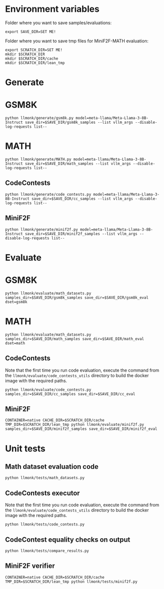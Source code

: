 # Environment variables

Folder where you want to save samples/evaluations:
```
export SAVE_DIR=SET ME!
```

Folder where you want to save tmp files for MiniF2F-MATH evaluation:
```
export SCRATCH_DIR=SET ME!
mkdir $SCRATCH_DIR
mkdir $SCRATCH_DIR/cache
mkdir $SCRATCH_DIR/lean_tmp
```

# Generate

# GSM8K
```
python llmonk/generate/gsm8k.py model=meta-llama/Meta-Llama-3-8B-Instruct save_dir=$SAVE_DIR/gsm8k_samples --list vllm_args --disable-log-requests list--
```

# MATH
```
python llmonk/generate/MATH.py model=meta-llama/Meta-Llama-3-8B-Instruct save_dir=$SAVE_DIR/math_samples --list vllm_args --disable-log-requests list--
```

## CodeContests
```
python llmonk/generate/code_contests.py model=meta-llama/Meta-Llama-3-8B-Instruct save_dir=$SAVE_DIR/cc_samples --list vllm_args --disable-log-requests list--
```

## MiniF2F
```
python llmonk/generate/minif2f.py model=meta-llama/Meta-Llama-3-8B-Instruct save_dir=$SAVE_DIR/minif2f_samples --list vllm_args --disable-log-requests list--
```

# Evaluate

# GSM8K
```
python llmonk/evaluate/math_datasets.py samples_dir=$SAVE_DIR/gsm8k_samples save_dir=$SAVE_DIR/gsm8k_eval dset=gsm8k
```

# MATH
```
python llmonk/evaluate/math_datasets.py samples_dir=$SAVE_DIR/math_samples save_dir=$SAVE_DIR/math_eval dset=math
```

## CodeContests
Note that the first time you run code evaluation, execute the command from the `llmonk/evaluate/code_contests_utils` directory to build the docker image with the required paths.
```
python llmonk/evaluate/code_contests.py samples_dir=$SAVE_DIR/cc_samples save_dir=$SAVE_DIR/cc_eval
```

## MiniF2F
```
CONTAINER=native CACHE_DIR=$SCRATCH_DIR/cache TMP_DIR=$SCRATCH_DIR/lean_tmp python llmonk/evaluate/minif2f.py samples_dir=$SAVE_DIR/minif2f_samples save_dir=$SAVE_DIR/minif2f_eval
```


# Unit tests

## Math dataset evaluation code
```
python llmonk/tests/math_datasets.py
```

## CodeContests executor
Note that the first time you run code evaluation, execute the command from the `llmonk/evaluate/code_contests_utils` directory to build the docker image with the required paths.
```
python llmonk/tests/code_contests.py
```

## CodeContest equality checks on output
```
python llmonk/tests/compare_results.py
```

## MiniF2F verifier
```
CONTAINER=native CACHE_DIR=$SCRATCH_DIR/cache TMP_DIR=$SCRATCH_DIR/lean_tmp python llmonk/tests/minif2f.py
```

